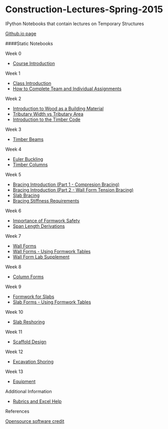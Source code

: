 Construction-Lectures-Spring-2015
=====================

IPython Notebooks that contain lectures on Temporary Structures

[Github.io page](http://damontallen.github.io/Construction-Lectures-Fall-2014/)

####Static Notebooks

Week 0

* [Course Introduction](http://nbviewer.ipython.org/github/damontallen/Construction-Lectures-Fall-2014/blob/master/Week%200%20-%20Greetings.ipynb)
                        
Week 1

* [Class Introduction](http://nbviewer.ipython.org/urls/raw.github.com/damontallen/Construction-Lectures-Fall-2014/master/Week%201%20-%20Class%20Introduction.ipynb)
* [How to Complete Team and Individual Assignments](http://nbviewer.ipython.org/github/damontallen/Construction-Lectures-Fall-2014/blob/master/Week%201%20-%20How%20to%20Complete%20Team%20and%20Individual%20Assignments.ipynb)

Week 2

* [Introduction to Wood as a Building Material](http://nbviewer.ipython.org/urls/raw.github.com/damontallen/Construction-Lectures-Fall-2014/master/Week%202%20-%20Introduction%20to%20Wood%20as%20a%20Building%20Material.ipynb)
* [Tributary Width vs Tributary Area](http://nbviewer.ipython.org/github/damontallen/Construction-Lectures-Fall-2014/blob/master/Week%202%20-%20Tributary%20Width%20vs%20Tributary%20Area.ipynb)
* [Introduction to the Timber Code](http://nbviewer.ipython.org/github/damontallen/Construction-Lectures-Fall-2014/blob/master/Week%202%20-%20Introduction%20to%20Timber%20NDS.ipynb)

Week 3

* [Timber Beams](http://nbviewer.ipython.org/github/damontallen/Construction-Lectures-Fall-2014/blob/master/Week%203%20-%20Timber%20Beam%20Lecture.ipynb)

Week 4

* <a href="http://nbviewer.ipython.org/github/damontallen/Construction-Lectures-Fall-2014/blob/master/Week%204%20-%20Euler%20Buckling.ipynb">Euler Buckling</a>
* [Timber Columns](http://nbviewer.ipython.org/github/damontallen/Construction-Lectures-Fall-2014/blob/master/Week%204%20-%20Timber%20Column%20Lecture.ipynb)

Week 5

* <a href="http://nbviewer.ipython.org/github/damontallen/Construction-Lectures-Fall-2014/blob/master/Week%205%20-%20Braced%20Wall%20(Part%20-%201%20Compression%20Bracing).ipynb">Bracing Introduction (Part 1 - Compresion Bracing)</a>
* <a href="http://nbviewer.ipython.org/github/damontallen/Construction-Lectures-Fall-2014/blob/master/Week%205%20-%20Braced%20Wall%20(Part%20-%202%20Tension%20Bracing%20with%20Fasteners)%20.ipynb">Bracing Introduction (Part 2 - Wall Form Tension Bracing)</a>
* [Slab Bracing](http://nbviewer.ipython.org/github/damontallen/Construction-Lectures-Fall-2014/blob/master/Week%205%20-%20Slab%20Braces.ipynb)
* <a href="http://nbviewer.ipython.org/github/damontallen/Construction-Lectures-Fall-2014/blob/master/Week%205%20-%20Bracing%20Stiffness%20Requirements.ipynb">Bracing Stiffness Requirements</a>

Week 6

* <a href="http://nbviewer.ipython.org/github/damontallen/Construction-Lectures-Fall-2014/blob/master/Week%206%20-%20Importance%20of%20Formwork%20Safety.ipynb">Importance of Formwork Safety</a>
* <a href="http://nbviewer.ipython.org/github/damontallen/Construction-Lectures-Fall-2014/blob/master/Week%206%20-%20Span%20Length%20Derivations.ipynb">Span Length Derivations</a>

Week 7

* <a href="http://nbviewer.ipython.org/urls/raw.githubusercontent.com/damontallen/Construction-Lectures-Fall-2014/master/Week%207%20-%20Wall%20Forms.ipynb">Wall Forms</a>
* <a href="http://nbviewer.ipython.org/urls/raw.githubusercontent.com/damontallen/Construction-Lectures-Fall-2014/master/Week%207%20-%20Wall%20Forms%20-%20Using%20Tables.ipynb">Wall Forms - Using Formwork Tables</a>
* <a href="http://nbviewer.ipython.org/github/damontallen/Construction-Lectures-Fall-2014/blob/master/Week%207%20-%20Wall%20Form%20Lab%20Supplement.ipynb">Wall Form Lab Supplement</a>

Week 8

* <a href="http://nbviewer.ipython.org/urls/raw.githubusercontent.com/damontallen/Construction-Lectures-Fall-2014/master/Week%208%20-%20Column%20Forms.ipynb">Column Forms</a>

Week 9

* <a href="http://nbviewer.ipython.org/urls/raw.githubusercontent.com/damontallen/Construction-Lectures-Fall-2014/master/Week%209%20-%20Slab%20Forms.ipynb">Formwork for Slabs</a>
* <a href="http://nbviewer.ipython.org/urls/raw.githubusercontent.com/damontallen/Construction-Lectures-Fall-2014/master/Week%209%20-%20Slab%20Forms%20-%20Using%20Tables.ipynb">Slab Forms - Using Formwork Tables</a>

Week 10

* <a href="http://nbviewer.ipython.org/urls/raw.githubusercontent.com/damontallen/Construction-Lectures-Fall-2014/master/Week%2010%20-%20Reshoring.ipynb">Slab Reshoring</a>

Week 11

* <a href="http://nbviewer.ipython.org/urls/raw.githubusercontent.com/damontallen/Construction-Lectures-Fall-2014/master/Week%2011%20-%20Scaffolding.ipynb">Scaffold Design</a>


Week 12

* <a href="http://nbviewer.ipython.org/urls/raw.githubusercontent.com/damontallen/Construction-Lectures-Fall-2014/master/Week%2012%20-%20Excavation.ipynb">Excavation Shoring</a>


Week 13

* <a href="http://nbviewer.ipython.org/urls/raw.githubusercontent.com/damontallen/Construction-Lectures-Fall-2014/master/Week%2013%20-%20Equipment.ipynb">Equipment</a>


Additional Information

* [Rubrics and Excel Help](http://nbviewer.ipython.org/github/damontallen/Construction-Lectures-Fall-2014/blob/master/Rubrics%20and%20Excel%20Help.ipynb)

References

 <a href="http://nbviewer.ipython.org/github/damontallen/Construction-Lectures-Fall-2014/blob/master/Resources.ipynb">Opensource software credit</a>
